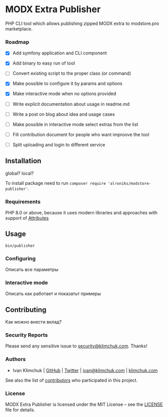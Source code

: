 # MODX Extra Publisher

PHP CLI tool which allows publishing zipped MODX extra to modstore.pro marketplace.

### Roadmap

- [x] Add symfony application and CLI component
- [x] Add binary to easy run of tool
- [ ] Convert existing script to the proper class (or command)
- [x] Make possible to configure it by params and options
- [x] Make interactive mode when no options provided
- [ ] Write explicit documentation about usage in readme.md
- [ ] Write a post on blog about idea and usage cases
- [ ] Make possible in interactive mode select extras from the list
- [ ] Fill contribution document for people who want improove the tool
- [ ] Split uploading and login to different service



## Installation

global?
local?

To install package need to run `composer require 'alroniks/modstore-publisher'`.

### Requirements

PHP 8.0 or above, because it uses modern libraries and approaches with support of [Attributes](https://www.php.net/manual/en/language.attributes.php)

## Usage

`bin/publisher`

### Configuring

Описать все параметры

### Interactive mode

Описать как работает и показатьт примеры

## Contributing

Как можно внести вклад?


### Security Reports

Please send any sensitive issue to [security@klimchuk.com](mailto:security@klimchuk.com). Thanks!

### Authors

- Ivan Klimchuk | [GitHub](https://github.com/alroniks) | [Twitter](https://twitter.com/iklimchuk) | [ivan@klimchuk.com](mailto:ivan@klimchuk.com) | [klimchuk.com](https://klimchuk.com/)

See also the list of [contributors](https://github.com/alroniks/modstore-publisher/graphs/contributors) who participated in this project.

### License

MODX Extra Publisher is licensed under the MIT License – see the [LICENSE](./LICENSE) file for details.
